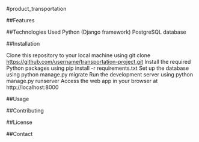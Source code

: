 #product_transportation

##Features


##Technologies Used
Python (Django framework)
PostgreSQL database


##Installation

Clone this repository to your local machine using git clone https://github.com/username/transportation-project.git
Install the required Python packages using pip install -r requirements.txt
Set up the database using python manage.py migrate
Run the development server using python manage.py runserver
Access the web app in your browser at http://localhost:8000


##Usage


##Contributing


##License


##Contact
